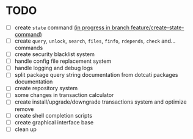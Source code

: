 
# TODO

- [ ] create `state` command [(in progress in branch feature/create-state-command)](https://github.com/parsampsh/cati/tree/feature/create-state-command)
- [ ] create `query`, `unlock`, `search`, `files`, `finfo`, `rdepends`, `check` and... commands
- [ ] create security blacklist system
- [ ] handle config file replacement system
- [ ] handle logging and debug logs
- [ ] split package query string documentation from dotcati packages documentation
- [ ] create repository system
- [ ] some changes in transaction calculator
- [ ] create install/upgrade/downgrade transactions system and optimize remove
- [ ] create shell completion scripts
- [ ] create graphical interface base
- [ ] clean up
